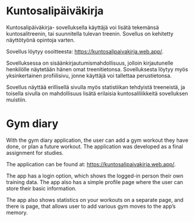 # Kuntosalipäiväkirja

Kuntosalipäiväkirja- sovelluksella käyttäjä voi lisätä tekemänsä kuntosalitreenin, tai suunnitella tulevan treenin.
Sovellus on kehitetty näyttötyönä opintoja varten.

Sovellus löytyy osoitteesta: https://kuntosalipaivakirja.web.app/.

Sovelluksessa on sisäänkirjautumismahdollisuus, jolloin kirjautunelle henkilölle näytetään hänen omat treenitietonsa. 
Sovelluksesta löytyy myös yksinkertainen profiilisivu, jonne käyttäjä voi tallettaa perustietonsa. 

Sovellus näyttää erillisellä sivulla myös statistiikan tehdyistä treeneistä, ja toisella sivulla on mahdollisuus lisätä erilaisia kuntosaliliikkeitä sovelluksen muistiin. 

# Gym diary 

With the gym diary application, the user can add a gym workout they have done, or plan a future workout.
The application was developed as a final assignment for studies.

The application can be found at: https://kuntosalipaivakirja.web.app/.

The app has a login option, which shows the logged-in person their own training data.
The app also has a simple profile page where the user can store their basic information.

The app also shows statistics on your workouts on a separate page, and there is page, that allows user to add various gym moves to the app’s memory.

